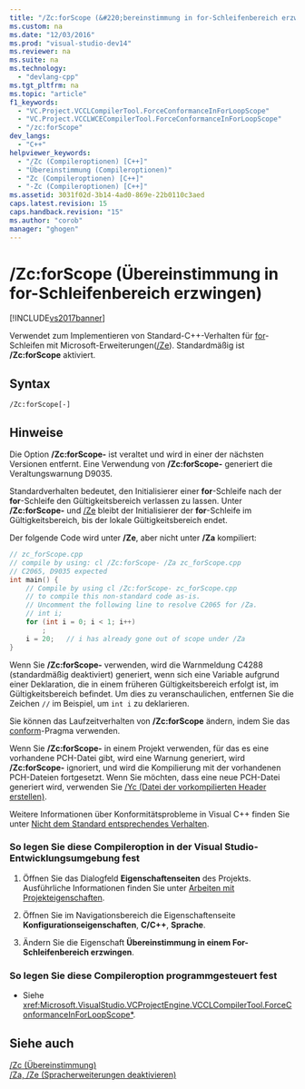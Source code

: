 ```yaml
---
title: "/Zc:forScope (&#220;bereinstimmung in for-Schleifenbereich erzwingen)"
ms.custom: na
ms.date: "12/03/2016"
ms.prod: "visual-studio-dev14"
ms.reviewer: na
ms.suite: na
ms.technology: 
  - "devlang-cpp"
ms.tgt_pltfrm: na
ms.topic: "article"
f1_keywords: 
  - "VC.Project.VCCLCompilerTool.ForceConformanceInForLoopScope"
  - "VC.Project.VCCLWCECompilerTool.ForceConformanceInForLoopScope"
  - "/zc:forScope"
dev_langs: 
  - "C++"
helpviewer_keywords: 
  - "/Zc (Compileroptionen) [C++]"
  - "Übereinstimmung (Compileroptionen)"
  - "Zc (Compileroptionen) [C++]"
  - "-Zc (Compileroptionen) [C++]"
ms.assetid: 3031f02d-3b14-4ad0-869e-22b0110c3aed
caps.latest.revision: 15
caps.handback.revision: "15"
ms.author: "corob"
manager: "ghogen"
---
```

# /Zc:forScope (&#220;bereinstimmung in for-Schleifenbereich erzwingen)
[!INCLUDE[vs2017banner](../../assembler/inline/includes/vs2017banner.md)]

Verwendet zum Implementieren von Standard\-C\+\+\-Verhalten für [for](../../cpp/for-statement-cpp.md)\-Schleifen mit Microsoft\-Erweiterungen\([\/Ze](../../build/reference/za-ze-disable-language-extensions.md)\).  Standardmäßig ist **\/Zc:forScope** aktiviert.  
  
## Syntax  
  
```  
/Zc:forScope[-]  
```  
  
## Hinweise  
 Die Option **\/Zc:forScope\-** ist veraltet und wird in einer der nächsten Versionen entfernt. Eine Verwendung von **\/Zc:forScope\-** generiert die Veraltungswarnung D9035.  
  
 Standardverhalten bedeutet, den Initialisierer einer **for**\-Schleife nach der **for**\-Schleife den Gültigkeitsbereich verlassen zu lassen. Unter **\/Zc:forScope\-** und [\/Ze](../../build/reference/za-ze-disable-language-extensions.md) bleibt der Initialisierer der **for**\-Schleife im Gültigkeitsbereich, bis der lokale Gültigkeitsbereich endet.  
  
 Der folgende Code wird unter **\/Ze**, aber nicht unter **\/Za** kompiliert:  
  
```cpp  
// zc_forScope.cpp  
// compile by using: cl /Zc:forScope- /Za zc_forScope.cpp  
// C2065, D9035 expected  
int main() {  
    // Compile by using cl /Zc:forScope- zc_forScope.cpp  
    // to compile this non-standard code as-is.  
    // Uncomment the following line to resolve C2065 for /Za.  
    // int i;  
    for (int i = 0; i < 1; i++)  
        ;  
    i = 20;   // i has already gone out of scope under /Za  
}  
```  
  
 Wenn Sie **\/Zc:forScope\-** verwenden, wird die Warnmeldung C4288 \(standardmäßig deaktiviert\) generiert, wenn sich eine Variable aufgrund einer Deklaration, die in einem früheren Gültigkeitsbereich erfolgt ist, im Gültigkeitsbereich befindet. Um dies zu veranschaulichen, entfernen Sie die Zeichen `//` im Beispiel, um `int i` zu deklarieren.  
  
 Sie können das Laufzeitverhalten von **\/Zc:forScope** ändern, indem Sie das [conform](../../preprocessor/conform.md)\-Pragma verwenden.  
  
 Wenn Sie **\/Zc:forScope\-** in einem Projekt verwenden, für das es eine vorhandene PCH\-Datei gibt, wird eine Warnung generiert, wird **\/Zc:forScope\-** ignoriert, und wird die Kompilierung mit der vorhandenen PCH\-Dateien fortgesetzt. Wenn Sie möchten, dass eine neue PCH\-Datei generiert wird, verwenden Sie [\/Yc \(Datei der vorkompilierten Header erstellen\)](../../build/reference/yc-create-precompiled-header-file.md).  
  
 Weitere Informationen über Konformitätsprobleme in Visual C\+\+ finden Sie unter [Nicht dem Standard entsprechendes Verhalten](../../cpp/nonstandard-behavior.md).  
  
### So legen Sie diese Compileroption in der Visual Studio\-Entwicklungsumgebung fest  
  
1.  Öffnen Sie das Dialogfeld **Eigenschaftenseiten** des Projekts. Ausführliche Informationen finden Sie unter [Arbeiten mit Projekteigenschaften](../../ide/working-with-project-properties.md).  
  
2.  Öffnen Sie im Navigationsbereich die Eigenschaftenseite **Konfigurationseigenschaften**, **C\/C\+\+**, **Sprache**.  
  
3.  Ändern Sie die Eigenschaft **Übereinstimmung in einem For\-Schleifenbereich erzwingen**.  
  
### So legen Sie diese Compileroption programmgesteuert fest  
  
-   Siehe <xref:Microsoft.VisualStudio.VCProjectEngine.VCCLCompilerTool.ForceConformanceInForLoopScope*>.  
  
## Siehe auch  
 [\/Zc \(Übereinstimmung\)](../../build/reference/zc-conformance.md)   
 [\/Za, \/Ze \(Spracherweiterungen deaktivieren\)](../../build/reference/za-ze-disable-language-extensions.md)